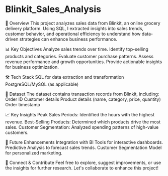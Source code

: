 # Blinkit_Sales_Analysis

📌 Overview
This project analyzes sales data from Blinkit, an online grocery delivery platform. Using SQL, I extracted insights into sales trends, customer behavior, and operational efficiency to understand how data-driven strategies can enhance business performance.

📊 Key Objectives
Analyze sales trends over time.
Identify top-selling products and categories.
Evaluate customer purchase patterns.
Assess revenue performance and growth opportunities.
Provide actionable insights for business optimization.

🛠️ Tech Stack
SQL for data extraction and transformation
PostgreSQL/MySQL (as applicable)

📂 Dataset
The dataset contains transaction records from Blinkit, including:
Order ID
Customer details
Product details (name, category, price, quantity)
Order timestamp

📈 Key Insights
Peak Sales Periods: Identified the hours with the highest revenue.
Best-Selling Products: Determined which products drive the most sales.
Customer Segmentation: Analyzed spending patterns of high-value customers.

🚀 Future Enhancements
Integration with BI Tools for interactive dashboards.
Predictive Analysis to forecast sales trends.
Customer Segmentation Model for personalized marketing.

🤝 Connect & Contribute
Feel free to explore, suggest improvements, or use the insights for further research. Let's collaborate to enhance this project!
